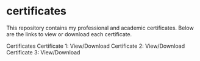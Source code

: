 # certificates

This repository contains my professional and academic certificates. Below are the links to view or download each certificate.

Certificates
Certificate 1: View/Download
Certificate 2: View/Download
Certificate 3: View/Download
